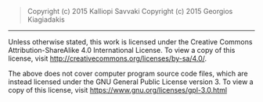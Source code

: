 > Copyright (c) 2015 Kalliopi Savvaki
> Copyright (c) 2015 Georgios Kiagiadakis

---

Unless otherwise stated, this work is licensed under the
Creative Commons Attribution-ShareAlike 4.0 International License.
To view a copy of this license, visit
http://creativecommons.org/licenses/by-sa/4.0/.

The above does not cover computer program source
code files, which are instead licensed under the
GNU General Public License version 3.
To view a copy of this license, visit
https://www.gnu.org/licenses/gpl-3.0.html
